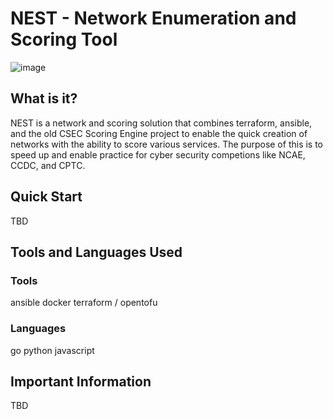 # NEST - Network Enumeration and Scoring Tool
![image](https://github.com/user-attachments/assets/23b880ce-56f2-411d-8ed5-8d785826d419)

## What is it?
NEST is a network and scoring solution that combines terraform, ansible, and the old CSEC Scoring Engine project to enable the quick creation of networks with the ability to score various services. The purpose of this is to speed up and enable practice for cyber security competions like NCAE, CCDC, and CPTC.
## Quick Start
TBD

## Tools and Languages Used
### Tools
ansible
docker
terraform / opentofu

### Languages
go
python
javascript

## Important Information
TBD

